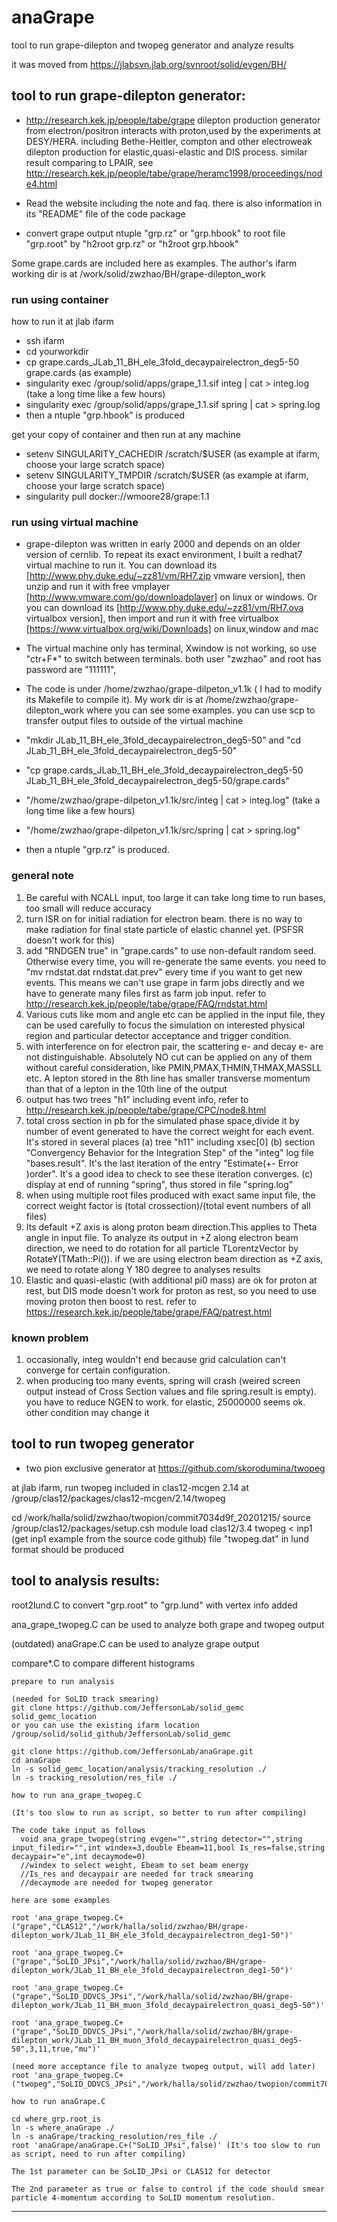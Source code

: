 # anaGrape
tool to run grape-dilepton and twopeg generator and analyze results

it was moved from https://jlabsvn.jlab.org/svnroot/solid/evgen/BH/

## tool to run grape-dilepton generator:

* http://research.kek.jp/people/tabe/grape 
dilepton production generator from electron/positron interacts with proton,used by the experiments at DESY/HERA. 
including Bethe-Heitler, compton and other electroweak dilepton production for elastic,quasi-elastic and DIS process.
similar result comparing to LPAIR, see http://research.kek.jp/people/tabe/grape/heramc1998/proceedings/node4.html

* Read the website including the note and faq. there is also information in its "README" file of the code package

* convert grape output ntuple "grp.rz" or "grp.hbook" to root file "grp.root" by "h2root grp.rz" or "h2root grp.hbook"

Some grape.cards are included here as examples.
The author's ifarm working dir is at /work/solid/zwzhao/BH/grape-dilepton_work

### run using container 

how to run it at jlab ifarm
* ssh ifarm
* cd yourworkdir
* cp grape.cards_JLab_11_BH_ele_3fold_decaypairelectron_deg5-50 grape.cards (as example)
* singularity exec /group/solid/apps/grape_1.1.sif integ | cat > integ.log   (take a long time like a few hours)
* singularity exec /group/solid/apps/grape_1.1.sif spring | cat  > spring.log
* then a ntuple "grp.hbook" is produced

get your copy of container and then run at any machine
* setenv SINGULARITY_CACHEDIR /scratch/$USER  (as example at ifarm, choose your large scratch space)
* setenv SINGULARITY_TMPDIR /scratch/$USER   (as example at ifarm, choose your large scratch space)
* singularity pull docker://wmoore28/grape:1.1


### run using virtual machine 

* grape-dilepton was written in early 2000 and depends on an older version of cernlib. To repeat its exact environment, I built a redhat7 virtual machine to run it. You can download its [http://www.phy.duke.edu/~zz81/vm/RH7.zip vmware version], then unzip and run it with free vmplayer [http://www.vmware.com/go/downloadplayer] on linux or windows. Or you can download its [http://www.phy.duke.edu/~zz81/vm/RH7.ova virtualbox version], then import and run it with free virtualbox [https://www.virtualbox.org/wiki/Downloads] on linux,window and mac
* The virtual machine only has terminal, Xwindow is not working, so use "ctr+F*" to switch between terminals. both user "zwzhao" and root has password are "111111", 
* The code is under /home/zwzhao/grape-dilpeton_v1.1k ( I had to modify its Makefile to compile it). My work dir is at /home/zwzhao/grape-dilepton_work where you can see some examples. you can use scp to transfer output files to outside of the virtual machine

* "mkdir JLab_11_BH_ele_3fold_decaypairelectron_deg5-50" and "cd JLab_11_BH_ele_3fold_decaypairelectron_deg5-50"
* "cp grape.cards_JLab_11_BH_ele_3fold_decaypairelectron_deg5-50 JLab_11_BH_ele_3fold_decaypairelectron_deg5-50/grape.cards"
* "/home/zwzhao/grape-dilpeton_v1.1k/src/integ | cat > integ.log" (take a long time like a few hours)
* "/home/zwzhao/grape-dilpeton_v1.1k/src/spring | cat > spring.log"
* then a ntuple "grp.rz" is produced. 

### general note 

1. Be careful with NCALL input, too large it can take long time to run bases, too small will reduce accuracy
2. turn ISR on for initial radiation for electron beam. there is no way to make radiation for final state particle of elastic channel yet. (PSFSR doesn't work for this)
3. add "RNDGEN true" in "grape.cards" to use non-default random seed. Otherwise every time, you will re-generate the same events. you need to "mv rndstat.dat rndstat.dat.prev" every time if you want to get new events. This means we can't use grape in farm jobs directly and we have to generate many files first as farm job input. refer to http://research.kek.jp/people/tabe/grape/FAQ/rndstat.html
4. Various cuts like mom and angle etc can be applied in the input file, they can be used carefully to focus the simulation on interested physical region and particular detector acceptance and trigger condition.
5. with interference on for electron pair, the scattering e- and decay e- are not distinguishable. Absolutely NO cut can be applied on any of them without careful consideration, like PMIN,PMAX,THMIN,THMAX,MASSLL etc. A lepton stored in the 8th line has smaller transverse momentum than that of a lepton in the 10th line of the output
6. output has two trees "h1" including event info, refer to http://research.kek.jp/people/tabe/grape/CPC/node8.html
7. total cross section in pb for the simulated phase space,divide it by number of event generated to have the correct weight for each event. It's stored in several places
   (a) tree "h11" including xsec[0]
   (b) section "Convergency Behavior for the Integration Step" of the "integ" log file "bases.result". It's the last iteration of the entry "Estimate(+- Error )order". It's a good idea to check to see these iteration converges.
   (c) display at end of running "spring", thus stored in file "spring.log"
8. when using multiple root files produced with exact same input file, the correct weight factor is (total crossection)/(total event numbers of all files)   
9. Its default +Z axis is along proton beam direction.This applies to Theta angle in input file. To analyze its output in +Z along electron beam direction, we need to do rotation for all particle TLorentzVector by RotateY(TMath::Pi()). if we are using electron beam direction as +Z axis, we need to rotate along Y 180 degree to analyses results
10. Elastic and quasi-elastic (with additional pi0 mass) are ok for proton at rest, but DIS mode doesn't work for proton as rest, so you need to use moving proton then boost to rest. refer to https://research.kek.jp/people/tabe/grape/FAQ/patrest.html

### known problem
1. occasionally, integ wouldn't end because grid calculation can't converge for certain configuration. 
2. when producing too many events, spring will crash (weired screen output instead of Cross Section values and file spring.result is empty). you have to reduce NGEN to work. for elastic, 25000000 seems ok. other condition may change it

## tool to run twopeg generator

* two pion exclusive generator at https://github.com/skorodumina/twopeg

at jlab ifarm, run twopeg included in clas12-mcgen 2.14 at /group/clas12/packages/clas12-mcgen/2.14/twopeg

cd /work/halla/solid/zwzhao/twopion/commit7034d9f_20201215/
source /group/clas12/packages/setup.csh
module load clas12/3.4
twopeg  < inp1   (get inp1 example from the source code github)
file "twopeg.dat" in lund format should be produced

## tool to analysis results:

root2lund.C to convert "grp.root" to "grp.lund" with vertex info added

ana_grape_twopeg.C can be used to analyze both grape and twopeg output

(outdated) anaGrape.C can be used to analyze grape output

compare*.C to compare different histograms

```
prepare to run analysis

(needed for SoLID track smearing)
git clone https://github.com/JeffersonLab/solid_gemc solid_gemc_location
or you can use the existing ifarm location /group/solid/solid_github/JeffersonLab/solid_gemc

git clone https://github.com/JeffersonLab/anaGrape.git
cd anaGrape
ln -s solid_gemc_location/analysis/tracking_resolution ./
ln -s tracking_resolution/res_file ./

```
```
how to run ana_grape_twopeg.C

(It's too slow to run as script, so better to run after compiling)

The code take input as follows
  void ana_grape_twopeg(string evgen="",string detector="",string input_filedir="",int windex=3,double Ebeam=11,bool Is_res=false,string decaypair="e",int decaymode=0)  
  //windex to select weight, Ebeam to set beam energy
  //Is_res and decaypair are needed for track smearing
  //decaymode are needed for twopeg generator

here are some examples

root 'ana_grape_twopeg.C+("grape","CLAS12","/work/halla/solid/zwzhao/BH/grape-dilepton_work/JLab_11_BH_ele_3fold_decaypairelectron_deg1-50")'

root 'ana_grape_twopeg.C+("grape","SoLID_JPsi","/work/halla/solid/zwzhao/BH/grape-dilepton_work/JLab_11_BH_ele_3fold_decaypairelectron_deg1-50")'

root 'ana_grape_twopeg.C+("grape","SoLID_DDVCS_JPsi","/work/halla/solid/zwzhao/BH/grape-dilepton_work/JLab_11_BH_muon_3fold_decaypairelectron_quasi_deg5-50")'

root 'ana_grape_twopeg.C+("grape","SoLID_DDVCS_JPsi","/work/halla/solid/zwzhao/BH/grape-dilepton_work/JLab_11_BH_muon_3fold_decaypairelectron_quasi_deg5-50",3,11,true,"mu")'

(need more acceptance file to analyze twopeg output, will add later)
root 'ana_grape_twopeg.C+("twopeg","SoLID_DDVCS_JPsi","/work/halla/solid/zwzhao/twopion/commit7034d9f_20201215/SoLID_JPsi_LH2_e_E11",3,11,false,"mu",3)'
```
```
how to run anaGrape.C

cd where_grp.root_is
ln -s where_anaGrape ./
ln -s anaGrape/tracking_resolution/res_file ./
root 'anaGrape/anaGrape.C+("SoLID_JPsi",false)' (It's too slow to run as script, need to run after compiling)

The 1st parameter can be SoLID_JPsi or CLAS12 for detector

The 2nd parameter as true or false to control if the code should smear particle 4-momentum according to SoLID momentum resolution.
```

--------------------

